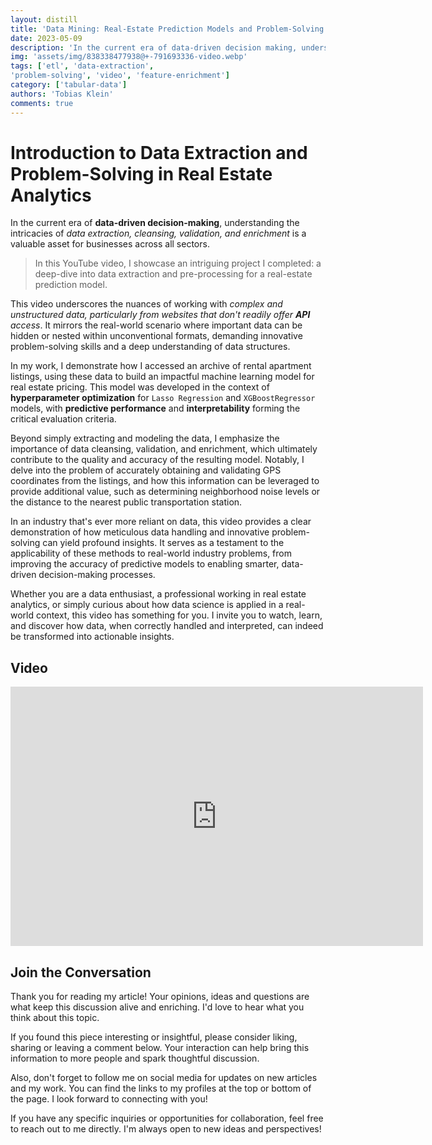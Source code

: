 ```yaml
---
layout: distill
title: 'Data Mining: Real-Estate Prediction Models and Problem-Solving in Action'
date: 2023-05-09
description: 'In the current era of data-driven decision making, understanding the intricacies of data extraction, cleansing, validation, and enrichment is a valuable asset for businesses across all sectors.'
img: 'assets/img/838338477938@+-791693336-video.webp'
tags: ['etl', 'data-extraction',
'problem-solving', 'video', 'feature-enrichment']
category: ['tabular-data']
authors: 'Tobias Klein'
comments: true
---
```



# Introduction to Data Extraction and Problem-Solving in Real Estate Analytics

In the current era of <strong>data-driven decision-making</strong>,
understanding the intricacies of <i>data extraction, cleansing, validation, and
enrichment</i> is a valuable asset for businesses across all sectors.


> In this YouTube video, I showcase an intriguing project I completed: a deep-dive
into data extraction and pre-processing for a real-estate prediction model. 

This video underscores the nuances of working with <i>complex and unstructured
data, particularly from websites that don't readily offer <strong>API</strong>
access</i>. It mirrors the real-world scenario where important data can be
hidden or nested within unconventional formats, demanding innovative
problem-solving skills and a deep understanding of data structures. 

In my work, I demonstrate how I accessed an archive of rental apartment
listings, using these data to build an impactful machine learning model for real
estate pricing. This model was developed in the context of <strong>hyperparameter
optimization</strong> for `Lasso Regression` and `XGBoostRegressor` models, with <strong>predictive
performance</strong> and <strong>interpretability</strong> forming the critical evaluation criteria.

Beyond simply extracting and modeling the data, I emphasize the importance of
data cleansing, validation, and enrichment, which ultimately contribute to the
quality and accuracy of the resulting model. Notably, I delve into the problem
of accurately obtaining and validating GPS coordinates from the listings, and
how this information can be leveraged to provide additional value, such as
determining neighborhood noise levels or the distance to the nearest public
transportation station.

In an industry that's ever more reliant on data, this video provides a clear
demonstration of how meticulous data handling and innovative problem-solving can
yield profound insights. It serves as a testament to the applicability of these
methods to real-world industry problems, from improving the accuracy of
predictive models to enabling smarter, data-driven decision-making processes. 

Whether you are a data enthusiast, a professional working in real estate
analytics, or simply curious about how data science is applied in a real-world
context, this video has something for you. I invite you to watch, learn, and
discover how data, when correctly handled and interpreted, can indeed be
transformed into actionable insights.

## Video


<iframe width="660" height="415"
src="https://www.youtube-nocookie.com/embed/95_aIW4-F2s" title="YouTube video
player" frameborder="0" allow="accelerometer; autoplay; clipboard-write;
encrypted-media; gyroscope; picture-in-picture; web-share"
allowfullscreen></iframe>
<br>


<footer>
    <h2>Join the Conversation</h2>
    <p>Thank you for reading my article! Your opinions, ideas and questions are what keep this discussion alive and enriching. I'd love to hear what you think about this topic.</p>
    <p>If you found this piece interesting or insightful, please consider liking, sharing or leaving a comment below. Your interaction can help bring this information to more people and spark thoughtful discussion.</p>
    <p>Also, don't forget to follow me on social media for updates on new articles and my work. You can find the links to my profiles at the top or bottom of the page. I look forward to connecting with you!</p>
    <p>If you have any specific inquiries or opportunities for collaboration, feel free to reach out to me directly. I'm always open to new ideas and perspectives!</p>
</footer>

